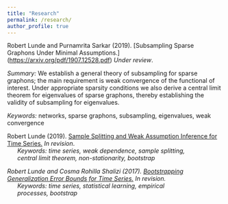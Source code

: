 ```yaml
---
title: "Research"
permalink: /research/
author_profile: true
---
```

Robert Lunde and Purnamrita Sarkar (2019). [Subsampling Sparse Graphons Under Minimal Assumptions.] (https://arxiv.org/pdf/1907.12528.pdf) <i>Under review</i>.    

<i>Summary:</i> We establish a general theory of subsampling for sparse
graphons; the main requirement is weak convergence of the functional of interest. Under appropriate sparsity
conditions we also derive a central limit theorem for eigenvalues of sparse graphons, thereby establishing the
validity of subsampling for eigenvalues. 

<i>Keywords:</i> networks, sparse graphons, subsampling, eigenvalues, weak convergence  


Robert Lunde (2019). [Sample Splitting and Weak Assumption Inference for Time Series.](https://arxiv.org/abs/1902.07425)  <i>In revision</i>.  
  &nbsp;&nbsp;&nbsp;&nbsp;&nbsp; <i>Keywords: time series, weak dependence, sample splitting,  
  &nbsp;&nbsp;&nbsp;&nbsp;&nbsp; central limit theorem, non-stationarity, bootstrap

Robert Lunde and Cosma Rohilla Shalizi (2017). [Bootstrapping Generalization Error Bounds for Time Series.](https://arxiv.org/abs/1711.02834)  <i>In revision</i>.  
  &nbsp;&nbsp;&nbsp;&nbsp;&nbsp; <i>Keywords: time series, statistical learning, empirical     
  &nbsp;&nbsp;&nbsp;&nbsp;&nbsp; processes, bootstrap




